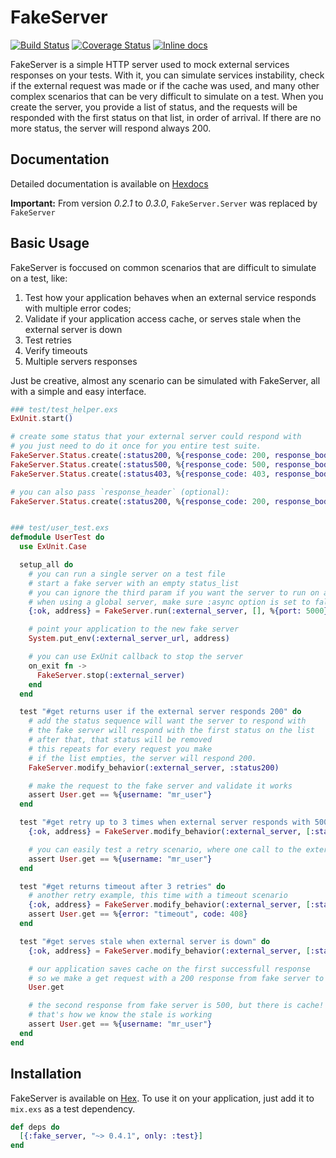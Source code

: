 # FakeServer
[![Build Status](https://travis-ci.org/bernardolins/fake_server.svg?branch=master)](https://travis-ci.org/bernardolins/fake_server)
[![Coverage Status](https://coveralls.io/repos/github/bernardolins/fake_server/badge.svg?branch=master)](https://coveralls.io/github/bernardolins/fake_server?branch=master)
[![Inline docs](http://inch-ci.org/github/bernardolins/fake_server.svg?branch=master&style=shields)](http://inch-ci.org/github/bernardolins/fake_server)

FakeServer is a simple HTTP server used to mock external services responses on your tests. With it, you can simulate services instability, check if the external request was made or if the cache was used, and many other complex scenarios that can be very difficult to simulate on a test. When you create the server, you provide a list of status, and the requests will be responded with the first status on that list, in order of arrival. If there are no more status, the server will respond always 200.

## Documentation
Detailed documentation is available on [Hexdocs](https://hexdocs.pm/fake_server/api-reference.html)


**Important:** From version *0.2.1* to *0.3.0*, `FakeServer.Server` was replaced by `FakeServer`

## Basic Usage

FakeServer is foccused on common scenarios that are difficult to simulate on a test, like:

1. Test how your application behaves when an external service responds with multiple error codes;
2. Validate if your application access cache, or serves stale when the external server is down
3. Test retries
4. Verify timeouts
5. Multiple servers responses

Just be creative, almost any scenario can be simulated with FakeServer, all with a simple and easy interface.

```elixir
### test/test_helper.exs
ExUnit.start()

# create some status that your external server could respond with
# you just need to do it once for you entire test suite.
FakeServer.Status.create(:status200, %{response_code: 200, response_body: ~s<"username": "mr_user">})
FakeServer.Status.create(:status500, %{response_code: 500, response_body: ~s<"error": "internal server error">})
FakeServer.Status.create(:status403, %{response_code: 403, response_body: ~s<"error": "forbidden">})

# you can also pass `response_header` (optional):
FakeServer.Status.create(:status200, %{response_code: 200, response_body: "OK", resonse_headers: %{"Conent-Length": 5}})


### test/user_test.exs
defmodule UserTest do
  use ExUnit.Case

  setup_all do
    # you can run a single server on a test file
    # start a fake server with an empty status_list
    # you can ignore the third param if you want the server to run on a random port
    # when using a global server, make sure :async option is set to false on ExUnit
    {:ok, address} = FakeServer.run(:external_server, [], %{port: 5000})

    # point your application to the new fake server
    System.put_env(:external_server_url, address)

    # you can use ExUnit callback to stop the server
    on_exit fn ->
      FakeServer.stop(:external_server)
    end
  end

  test "#get returns user if the external server responds 200" do
    # add the status sequence will want the server to respond with
    # the fake server will respond with the first status on the list
    # after that, that status will be removed
    # this repeats for every request you make
    # if the list empties, the server will respond 200.
    FakeServer.modify_behavior(:external_server, :status200)

    # make the request to the fake server and validate it works
    assert User.get == %{username: "mr_user"}
  end

  test "#get retry up to 3 times when external server responds with 500" do
    {:ok, address} = FakeServer.modify_behavior(:external_server, [:status500, :status500, :status500, :status200])

    # you can easily test a retry scenario, where one call to the external service makes multiple requests
    assert User.get == %{username: "mr_user"}
  end

  test "#get returns timeout after 3 retries" do
    # another retry example, this time with a timeout scenario
    {:ok, address} = FakeServer.modify_behavior(:external_server, [:status500, :status500, :status500, :status500])
    assert User.get == %{error: "timeout", code: 408}
  end

  test "#get serves stale when external server is down" do
    {:ok, address} = FakeServer.modify_behavior(:external_server, [:status200, :status500])

    # our application saves cache on the first successfull response
    # so we make a get request with a 200 response from fake server to save some cache
    User.get

    # the second response from fake server is 500, but there is cache!
    # that's how we know the stale is working
    assert User.get == %{username: "mr_user"}
  end
end
```

## Installation

FakeServer is available on [Hex](https://hex.pm/packages/fake_server). To use it on your application, just add it to `mix.exs` as a test dependency.

```elixir
def deps do
  [{:fake_server, "~> 0.4.1", only: :test}]
end
```
